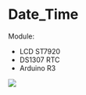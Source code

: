 # Date_Time
Module:
- LCD ST7920
- DS1307 RTC
- Arduino R3

![](https://github.com/lhnguyen99/Arduino/blob/master/Project/Date_Time_ST7920_DS1307/Picture.png)
